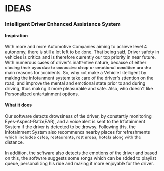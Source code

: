 # IDEAS
### Intelligent Driver Enhanced Assistance System


#### Inspiration
With more and more Automotive Companies aiming to achieve level 4 autonomy, there is still a lot left to be done. That being said, Driver safety in vehicles is critical and is therefore currently our top priority in near future. With numerous cases of driver's inattentive nature, because of either closing their eyes due to excessive sleep or emotional condition are the main reasons for accidents. So, why not make a Vehicle Intelligent by making the infotainment system take care of the driver's attention on the road, and improve the mental and emotional state prior to and during driving, thus making it more pleasurable and safe. Also, who doesn't like Personalized entertainment options.

#### What it does
Our software detects drowsiness of the driver, by constantly monitoring Eyes-Aspect-Ratio(EAR), and a voice alert is sent to the Infotainment System if the driver is detected to be drowsy. Following this, the Infotainment System also recommends nearby places for refreshments which includes cafes, restaurants, rest areas, hotels along with the distance.
<br>
<br>
In addition, the software also detects the emotions of the driver and based on this, the software suggests some songs which can be added to playlist queue, personalizing his ride and making it more enjoyable for the driver.
